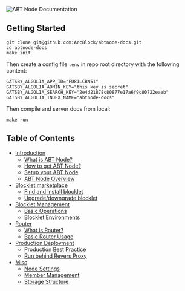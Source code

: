 ![ABT Node Documentation](https://www.arcblock.io/.netlify/functions/badge/?text=ABT%20Node%20Documentation)

## Getting Started

```shell
git clone git@github.com:ArcBlock/abtnode-docs.git
cd abtnode-docs
make init
```

Then create a config file `.env` in repo root directory with the following content:

```shell
GATSBY_ALGOLIA_APP_ID="FU81LCBN51"
GATSBY_ALGOLIA_ADMIN_KEY="this key is secret"
GATSBY_ALGOLIA_SEARCH_KEY="2e4d21878c80877e17a6f9c80722eaeb"
GATSBY_ALGOLIA_INDEX_NAME="abtnode-docs"
```

Then compile and server docs from local:

```shell
make run
```

## Table of Contents

- [Introduction](./src/introduction)
  - [What is ABT Node?](./src/introduction/what-is-abt-node)
  - [How to get ABT Node?](./src/introduction/how-to-get-abtnode)
  - [Setup your ABT Node](./src/introduction/setup-your-abt-node)
  - [ABT Node Overview](./src/introduction/abtnode-overview)
- [Blocklet marketplace](./src/blocklet-marketplace)
  - [Find and install blocklet](./src/blocklet-marketplace/find-and-install)
  - [Upgrade/downgrade blocklet](./src/blocklet-marketplace/upgrade-downgrade)
- [Blocklet Management](./src/blocklet-management)
  - [Basic Operations](./src/blocklet-management/basic-operations)
  - [Blocklet Environments](./src/blocklet-management/environments)
- [Router](./src/router)
  - [What is Router?](./src/router/what-is-router)
  - [Basic Router Usage](./src/router/basic-router-usage)
- [Production Deployment](./src/deployment)
  - [Production Best Practice](./src/deployment/production-best-practice)
  - [Run behind Revers Proxy](./src/deployment/bind-domain-with-reverse-proxy-server)
- [Misc](./src/misc)
  - [Node Settings](./src/router/node-settings)
  - [Member Management](./src/router/member-management)
  - [Storage Structure](./src/deployment/storage-structure)
